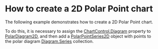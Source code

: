 # How to create a 2D Polar Point chart


<p>The following example demonstrates how to create a 2D Polar Point chart.</p><p>To do this, it is necessary to assign the <a href="http://documentation.devexpress.com/#Silverlight/DevExpressXpfChartsChartControl_Diagramtopic"><u>ChartControl.Diagram</u></a> property to <a href="http://documentation.devexpress.com/#Silverlight/clsDevExpressXpfChartsPolarDiagram2Dtopic"><u>PolarDiagram2D</u></a>,  and then add a <a href="http://documentation.devexpress.com/#Silverlight/clsDevExpressXpfChartsPolarPointSeries2Dtopic"><u>PolarPointSeries2D</u></a> object with points to the polar diagram <a href="http://documentation.devexpress.com/#Silverlight/DevExpressXpfChartsDiagram_Seriestopic"><u>Diagram.Series</u></a> collection. </p><br />
<br />
<br />


<br/>


